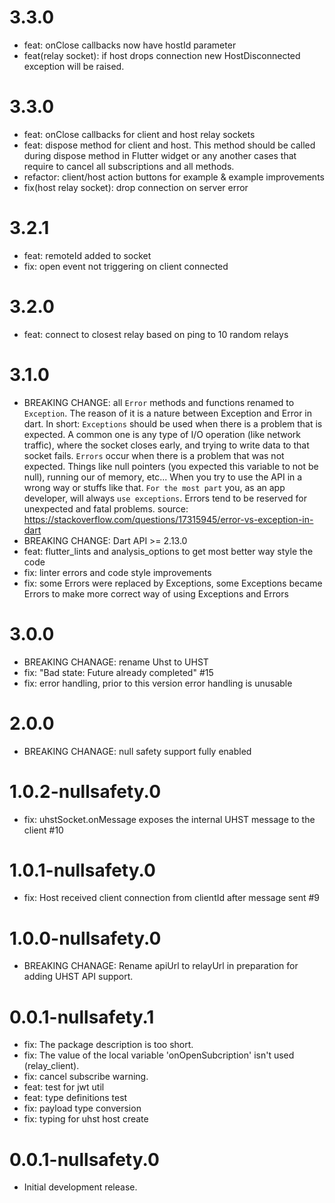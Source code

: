 # 3.3.0

- feat: onClose callbacks now have hostId parameter
- feat(relay socket): if host drops connection new HostDisconnected exception will be raised.

# 3.3.0

- feat: onClose callbacks for client and host relay sockets
- feat: dispose method for client and host.
  This method should be called during dispose method in Flutter widget or any another cases that require to cancel all subscriptions and all methods.
- refactor: client/host action buttons for example & example improvements
- fix(host relay socket): drop connection on server error

# 3.2.1

- feat: remoteId added to socket
- fix: open event not triggering on client connected

# 3.2.0

- feat: connect to closest relay based on ping to 10 random relays

# 3.1.0

- BREAKING CHANGE: all `Error` methods and functions renamed to `Exception`.
  The reason of it is a nature between Exception and Error in dart.
  In short:
  `Exceptions` should be used when there is a problem that is expected.
  A common one is any type of I/O operation (like network traffic), where the socket closes early, and trying to write data to that socket fails.
  `Errors` occur when there is a problem that was not expected. Things like null pointers (you expected this variable to not be null), running our of memory, etc... When you try to use the API in a wrong way or stuffs like that.
  `For the most part` you, as an app developer, will always `use exceptions`.
  Errors tend to be reserved for unexpected and fatal problems.
  source:
  https://stackoverflow.com/questions/17315945/error-vs-exception-in-dart
- BREAKING CHANGE: Dart API >= 2.13.0
- feat: flutter_lints and analysis_options to get most better way style the code
- fix: linter errors and code style improvements
- fix: some Errors were replaced by Exceptions, some Exceptions became Errors to make more correct way of using Exceptions and Errors

# 3.0.0

- BREAKING CHANAGE: rename Uhst to UHST
- fix: "Bad state: Future already completed" #15
- fix: error handling, prior to this version error handling is unusable

# 2.0.0

- BREAKING CHANAGE: null safety support fully enabled

# 1.0.2-nullsafety.0

- fix: uhstSocket.onMessage exposes the internal UHST message to the client #10

# 1.0.1-nullsafety.0

- fix: Host received client connection from clientId after message sent #9

# 1.0.0-nullsafety.0

- BREAKING CHANAGE: Rename apiUrl to relayUrl in preparation for adding UHST API support.

# 0.0.1-nullsafety.1

- fix: The package description is too short.
- fix: The value of the local variable 'onOpenSubcription' isn't used (relay_client).
- fix: cancel subscribe warning.
- feat: test for jwt util
- feat: type definitions test
- fix: payload type conversion
- fix: typing for uhst host create

# 0.0.1-nullsafety.0

- Initial development release.
